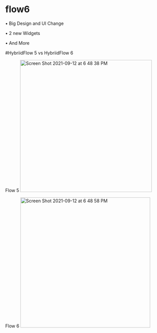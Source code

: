 # flow6
• Big Design and UI Change


• 2 new Widgets


• And More

#HybriidFlow 5 vs HybriidFlow 6 

Flow 5
<img width="417" alt="Screen Shot 2021-09-12 at 6 48 38 PM" src="https://user-images.githubusercontent.com/89714501/133005179-da14cb63-04a1-4a73-92b6-ee2ffe763d04.png">

Flow 6
<img width="411" alt="Screen Shot 2021-09-12 at 6 48 58 PM" src="https://user-images.githubusercontent.com/89714501/133005188-2bd478f9-d845-4416-8f4c-56b0b25298ad.png">



